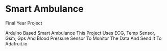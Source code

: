# Smart Ambulance
 Final Year Project

 Arduino Based Smart Ambulance
This Project Uses ECG, Temp Sensor, Gsm, Gps And Blood Pressure Sensor To Monitor The Data And Send It To Adafruit.io
